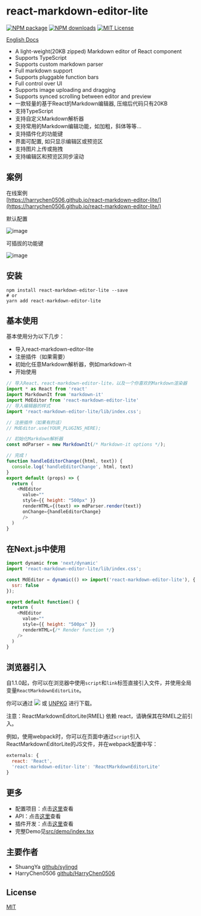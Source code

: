react-markdown-editor-lite
========

[![NPM package][npm]][npm-url]
[![NPM downloads][npm-downloads-image]][npm-url]
[![MIT License][license-image]][license-url]

[English Docs](README.md)

* A light-weight(20KB zipped) Markdown editor of React component
* Supports TypeScript
* Supports custom markdown parser
* Full markdown support
* Supports pluggable function bars
* Full control over UI
* Supports image uploading and dragging
* Supports synced scrolling between editor and preview
* 一款轻量的基于React的Markdown编辑器, 压缩后代码只有20KB
* 支持TypeScript
* 支持自定义Markdown解析器
* 支持常用的Markdown编辑功能，如加粗，斜体等等...
* 支持插件化的功能键
* 界面可配置, 如只显示编辑区或预览区
* 支持图片上传或拖拽
* 支持编辑区和预览区同步滚动

## 案例
在线案例 <br>[https://harrychen0506.github.io/react-markdown-editor-lite/](https://harrychen0506.github.io/react-markdown-editor-lite/)

默认配置

![image](https://github.com//HarryChen0506/react-markdown-editor-lite/blob/master/image/react-markdown-editor-lite-v1.0.0.PNG?raw=true)

可插拔的功能键

![image](https://github.com//HarryChen0506/react-markdown-editor-lite/blob/master/image/react-markdown-editor-lite-v1.0.0-plugins.PNG?raw=true)


## 安装

```shell
npm install react-markdown-editor-lite --save
# or
yarn add react-markdown-editor-lite
```

## 基本使用

基本使用分为以下几步：
* 导入react-markdown-editor-lite
* 注册插件（如果需要）
* 初始化任意Markdown解析器，例如markdown-it
* 开始使用

```js
// 导入React、react-markdown-editor-lite，以及一个你喜欢的Markdown渲染器
import * as React from 'react'
import MarkdownIt from 'markdown-it'
import MdEditor from 'react-markdown-editor-lite'
// 导入编辑器的样式
import 'react-markdown-editor-lite/lib/index.css';

// 注册插件（如果有的话）
// MdEditor.use(YOUR_PLUGINS_HERE);

// 初始化Markdown解析器
const mdParser = new MarkdownIt(/* Markdown-it options */);

// 完成！
function handleEditorChange({html, text}) {    
  console.log('handleEditorChange', html, text)
}
export default (props) => {
  return (
    <MdEditor
      value=""
      style={{ height: "500px" }}
      renderHTML={(text) => mdParser.render(text)}
      onChange={handleEditorChange}
      />
  )
}
```

## 在Next.js中使用

```js
import dynamic from 'next/dynamic'
import 'react-markdown-editor-lite/lib/index.css';

const MdEditor = dynamic(() => import('react-markdown-editor-lite'), {
  ssr: false
});

export default function() {
  return (      
    <MdEditor
      value=""
      style={{ height: "500px" }}
      renderHTML={/* Render function */}
    />
  )
}
```

## 浏览器引入
自1.1.0起，你可以在浏览器中使用`script`和`link`标签直接引入文件，并使用全局变量`ReactMarkdownEditorLite`。

你可以通过 [![](https://data.jsdelivr.com/v1/package/npm/react-markdown-editor-lite/badge?style=rounded)](https://www.jsdelivr.com/package/npm/react-markdown-editor-lite?path=lib) 或 [UNPKG](https://unpkg.com/browse/react-markdown-editor-lite/lib/) 进行下载。

注意：ReactMarkdownEditorLite(RMEL) 依赖 react，请确保其在RMEL之前引入。

例如，使用webpack时，你可以在页面中通过`script`引入ReactMarkdownEditorLite的JS文件，并在webpack配置中写：
```js
externals: {
  react: 'React',
  'react-markdown-editor-lite': 'ReactMarkdownEditorLite'
}
```

## 更多

* 配置项目：点击[这里](./docs/configure.md)查看
* API：点击[这里](./docs/api.md)查看
* 插件开发：点击[这里](./docs/plugin.md)查看
* 完整Demo见[src/demo/index.tsx](https://github.com/HarryChen0506/react-markdown-editor-lite/blob/master/src/demo/index.tsx)


## 主要作者
- ShuangYa [github/sylingd](https://github.com/sylingd)
- HarryChen0506 [github/HarryChen0506](https://github.com/HarryChen0506)

## License
[MIT](https://github.com/HarryChen0506/react-markdown-editor-lite/blob/master/LICENSE)

[npm]: https://img.shields.io/npm/v/react-markdown-editor-lite.svg
[npm-url]: https://www.npmjs.com/package/react-markdown-editor-lite
[npm-downloads-image]: http://img.shields.io/npm/dm/react-markdown-editor-lite.svg?style=flat
[license-image]: http://img.shields.io/badge/license-MIT-blue.svg?style=flat
[license-url]: LICENSE